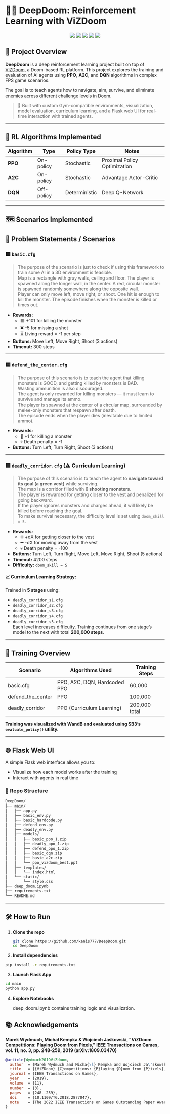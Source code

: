 # 🧠💥 DeepDoom: Reinforcement Learning with ViZDoom

<p align="center">
  <img src="https://img.shields.io/badge/Python-3.12.4-blue?logo=python">
  <img src="https://img.shields.io/badge/PyTorch-2.2.2-red?logo=pytorch">
  <img src="https://img.shields.io/badge/Gym-0.26.2-brightgreen?logo=openai">
  <img src="https://img.shields.io/badge/Stable--Baselines3-2.2.1-blueviolet?logo=github">
  <img src="https://img.shields.io/badge/ViZDoom-1.2.0-lightgrey?logo=doom">
</p>

## 🎯 Project Overview

**DeepDoom** is a deep reinforcement learning project built on top of [ViZDoom](https://github.com/mwydmuch/ViZDoom), a Doom-based RL platform. This project explores the training and evaluation of AI agents using **PPO**, **A2C**, and **DQN** algorithms in complex FPS game scenarios.

The goal is to teach agents how to navigate, aim, survive, and eliminate enemies across different challenge levels in Doom.

> 🔧 Built with custom Gym-compatible environments, visualization, model evaluation, curriculum learning, and a Flask web UI for real-time interaction with trained agents.

---

## 🧠 RL Algorithms Implemented

| Algorithm | Type           | Policy Type | Notes |
|----------|----------------|-------------|-------|
| **PPO**  | On-policy      | Stochastic  | Proximal Policy Optimization |
| **A2C**  | On-policy      | Stochastic  | Advantage Actor-Critic |
| **DQN**  | Off-policy     | Deterministic | Deep Q-Network |

---

## 🗺️ Scenarios Implemented

## 🧠 Problem Statements / Scenarios

### 🟩 `basic.cfg`
> The purpose of the scenario is just to check if using this framework to train some AI in a 3D environment is feasible.  
> Map is a rectangle with gray walls, ceiling and floor. The player is spawned along the longer wall, in the center. A red, circular monster is spawned randomly somewhere along the opposite wall.  
> Player can only move left, move right, or shoot. One hit is enough to kill the monster. The episode finishes when the monster is killed or times out.

- **Rewards:**
  - 🟥 +101 for killing the monster  
  - ❌ -5 for missing a shot  
  - ⏳ Living reward = -1 per step  
- **Buttons:** Move Left, Move Right, Shoot (3 actions)  
- **Timeout:** 300 steps

---

### 🟨 `defend_the_center.cfg`
> The purpose of this scenario is to teach the agent that killing monsters is GOOD, and getting killed by monsters is BAD.  
> Wasting ammunition is also discouraged.  
> The agent is only rewarded for killing monsters — it must learn to survive and manage its ammo.  
> The player is spawned at the center of a circular map, surrounded by melee-only monsters that respawn after death.  
> The episode ends when the player dies (inevitable due to limited ammo).

- **Rewards:**
  - 🔫 +1 for killing a monster  
  - 💀 Death penalty = -1  
- **Buttons:** Turn Left, Turn Right, Shoot (3 actions)

---

### 🟥 `deadly_corridor.cfg` (⚠️ Curriculum Learning)
> The purpose of this scenario is to teach the agent to **navigate toward its goal (a green vest)** while surviving.  
> The map is a corridor filled with **6 shooting monsters**.  
> The player is rewarded for getting closer to the vest and penalized for going backward.  
> If the player ignores monsters and charges ahead, it will likely be killed before reaching the goal.  
> To make survival necessary, the difficulty level is set using `doom_skill = 5`.

- **Rewards:**
  - ➕ +dX for getting closer to the vest  
  - ➖ -dX for moving away from the vest  
  - 💀 Death penalty = -100  
- **Buttons:** Turn Left, Turn Right, Move Left, Move Right, Shoot (5 actions)  
- **Timeout:** 4200 steps  
- **Difficulty:** `doom_skill = 5`

#### 📈 Curriculum Learning Strategy:
Trained in **5 stages** using:
- `deadly_corridor_s1.cfg`
- `deadly_corridor_s2.cfg`
- `deadly_corridor_s3.cfg`
- `deadly_corridor_s4.cfg`
- `deadly_corridor_s5.cfg`  
Each level increases difficulty. Training continues from one stage’s model to the next with total **200,000 steps**.

---

## 🧪 Training Overview

| Scenario           | Algorithms Used         | Training Steps |
|--------------------|-------------------------|----------------|
| basic.cfg          | PPO, A2C, DQN, Hardcoded PPO | 60,000         |
| defend_the_center  | PPO                     | 100,000        |
| deadly_corridor    | PPO (Curriculum Learning)| 200,000 total  |

**Training was visualized with WandB and evaluated using SB3’s `evaluate_policy()` utility.**

---

## 🌐 Flask Web UI

A simple Flask web interface allows you to:
- Visualize how each model works after the training 
- Interact with agents in real time

### 🌲 Repo Structure
```bash
DeepDoom/
├── main/
│   ├── app.py
│   ├── basic_env.py
│   ├── basic_hardcode.py
│   ├── defend_env.py
│   ├── deadly_env.py
│   ├── models/
│   │   ├── basic_ppo_1.zip
│   │   ├── deadly_ppo_1.zip
│   │   ├── defend_ppo_1.zip
│   │   ├── basic_dqn.zip
│   │   ├── basic_a2c.zip
│   │   └── ppo_vizdoom_best.ppt
│   ├── templates/
│   │   └── index.html
│   └── static/
│       └── style.css
├── deep_doom.ipynb
├── requirements.txt
└── README.md
```
---

## 🛠️ How to Run

1. **Clone the repo**  
   ```bash
   git clone https://github.com/kanis777/DeepDoom.git
   cd DeepDoom
   ```
2. **Install dependencies**

  ```bash
  pip install -r requirements.txt
  ```
3. **Launch Flask App**

  ```bash
  cd main
  python app.py
  ```
4. **Explore Notebooks**

    deep_doom.ipynb contains training logic and visualization.

## 📚 Acknowledgements

**Marek Wydmuch, Michał Kempka & Wojciech Jaśkowski, "ViZDoom Competitions: Playing Doom from Pixels," IEEE Transactions on Games, vol. 11, no. 3, pp. 248-259, 2019 (arXiv:1809.03470)**

```bibtex
@article{Wydmuch2019ViZdoom,
  author  = {Marek Wydmuch and Micha{\l} Kempka and Wojciech Ja\'skowski},
  title   = {{ViZDoom} {C}ompetitions: {P}laying {D}oom from {P}ixels},
  journal = {IEEE Transactions on Games},
  year    = {2019},
  volume  = {11},
  number  = {3},
  pages   = {248--259},
  doi     = {10.1109/TG.2018.2877047},
  note    = {The 2022 IEEE Transactions on Games Outstanding Paper Award}
}
```

